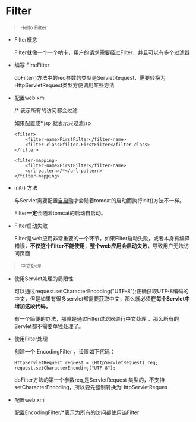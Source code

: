 # Filter

> Hello Filter



- Filter概念

  Filter就像一个一个哨卡，用户的请求需要经过Filter，并且可以有多个过滤器

- 编写 FirstFilter

  doFilter()方法中的req参数的类型是ServletRequest，需要转换为HttpServletRequest类型方便调用某些方法

- 配置web.xml

  <url-pattern>/*</url-pattern> 表示所有的访问都会过滤

  如果配置成<url-pattern>*.jsp</url-pattern>  就表示只过滤jsp

  ```
  <filter>
      <filter-name>FirstFilter</filter-name>
      <filter-class>filter.FirstFilter</filter-class>
  </filter>
  
  <filter-mapping>
      <filter-name>FirstFilter</filter-name>
      <url-pattern>/*</url-pattern>
  </filter-mapping>
  ```

- init() 方法

  与Servlet需要配置[自启动](http://how2j.cn/k/servlet/servlet-startup/553.html)才会随着tomcat的启动而执行init()方法不一样。

  Filter**一定**会随着tomcat的启动自启动。

- Filter启动失败

  Filter是web应用非常重要的一个环节，如果Filter启动失败，或者本身有编译错误，**不仅这个Filter不能使用**，**整个web应用会启动失败**，导致用户无法访问页面

> 中文处理

- 使用Servlet处理的局限性

  可以通过request.setCharacterEncoding("UTF-8");正确获取UTF-8编码的中文，但是如果有很多servlet都需要获取中文，那么就必须**在每个Servlet中增加这段代码。**

  有一个简便的办法，那就是通过Filter过滤器进行中文处理 ，那么所有的Servlet都不需要单独处理了。

- 使用Filter处理

  创建一个 EncodingFilter ，设置如下代码：

  ```
  HttpServletRequest request = (HttpServletRequest) req;
  request.setCharacterEncoding("UTF-8");
  ```

  doFilter方法的第一个参数req,是ServletRequest 类型的，不支持setCharacterEncoding，所以要先强制转换为HttpServletReques

- 配置web.xml

  配置EncodingFilter<url-pattern>/*</url-pattern>表示为所有的访问都使用该Filter